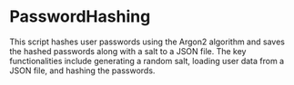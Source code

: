 # PasswordHashing
This script hashes user passwords using the Argon2 algorithm and saves the hashed passwords along with a salt to a JSON file. The key functionalities include generating a random salt, loading user data from a JSON file, and hashing the passwords.

